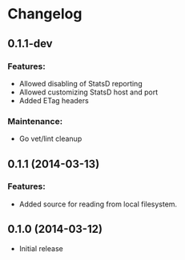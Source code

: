 # Changelog

## 0.1.1-dev

### Features:

- Allowed disabling of StatsD reporting
- Allowed customizing StatsD host and port
- Added ETag headers

### Maintenance:

- Go vet/lint cleanup

## 0.1.1 (2014-03-13)

### Features:

- Added source for reading from local filesystem.

## 0.1.0 (2014-03-12)

- Initial release
